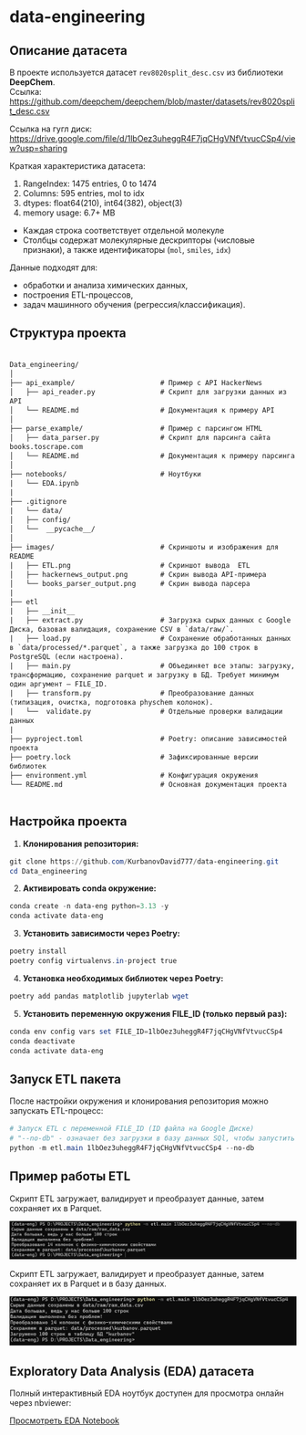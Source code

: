# data-engineering

## Описание датасета
В проекте используется датасет `rev8020split_desc.csv` из библиотеки **DeepChem**.  
Ссылка: https://github.com/deepchem/deepchem/blob/master/datasets/rev8020split_desc.csv 

Ссылка на гугл диск: https://drive.google.com/file/d/1lbOez3uheggR4F7jqCHgVNfVtvucCSp4/view?usp=sharing

Краткая характеристика датасета:
1) RangeIndex: 1475 entries, 0 to 1474
2) Columns: 595 entries, mol to idx
3) dtypes: float64(210), int64(382), object(3)
4) memory usage: 6.7+ MB

- Каждая строка соответствует отдельной молекуле  
- Столбцы содержат молекулярные дескрипторы (числовые признаки), а также идентификаторы (`mol`, `smiles`, `idx`)  
 
Данные подходят для:
- обработки и анализа химических данных,  
- построения ETL-процессов,  
- задач машинного обучения (регрессия/классификация).  

## Структура проекта
```

Data_engineering/
│
├── api_example/                     # Пример с API HackerNews
│   ├── api_reader.py                # Скрипт для загрузки данных из API
│   └── README.md                    # Документация к примеру API
│
├── parse_example/                   # Пример с парсингом HTML
│   ├── data_parser.py               # Скрипт для парсинга сайта books.toscrape.com
│   └── README.md                    # Документация к примеру парсинга
│
├── notebooks/                       # Ноутбуки
|   └── EDA.ipynb
|
├── .gitignore
|   └── data/ 
│   ├── config/          
│   └──  __pycache__/
│
├── images/                          # Скриншоты и изображения для README
|   ├── ETL.png                      # Скриншот вывода  ETL        
│   ├── hackernews_output.png        # Скрин вывода API-примера
│   └── books_parser_output.png      # Скрин вывода парсера
|
├── etl                             
|   ├── __init__
|   ├── extract.py                   # Загрузка сырых данных с Google Диска, базовая валидация, сохранение CSV в `data/raw/`.
|   ├── load.py                      # Сохранение обработанных данных в `data/processed/*.parquet`, а также загрузка до 100 строк в PostgreSQL (если настроена).
|   ├── main.py                      # Объединяет все этапы: загрузку, трансформацию, сохранение parquet и загрузку в БД. Требует минимум один аргумент — FILE_ID.
|   ├── transform.py                 # Преобразование данных (типизация, очистка, подготовка physchem колонок). 
|   └──  validate.py                 # Отдельные проверки валидации данных                 
|
├── pyproject.toml                   # Poetry: описание зависимостей проекта
├── poetry.lock                      # Зафиксированные версии библиотек
├── environment.yml                  # Конфигурация окружения 
└── README.md                        # Основная документация проекта


```

## Настройка проекта

1. **Клонирования репозитория:**
```powershell
git clone https://github.com/KurbanovDavid777/data-engineering.git
cd Data_engineering
```

2. **Активировать conda окружение:**
```powershell
conda create -n data-eng python=3.13 -y
conda activate data-eng
```

3. **Установить зависимости через Poetry:**
```powershell 
poetry install
poetry config virtualenvs.in-project true
```

4. **Установка необходимых библиотек через Poetry:**
```powershell 
poetry add pandas matplotlib jupyterlab wget
```

5. **Установить переменную окружения FILE_ID (только первый раз):**
```powershell 
conda env config vars set FILE_ID=1lbOez3uheggR4F7jqCHgVNfVtvucCSp4
conda deactivate
conda activate data-eng
```

## Запуск ETL пакета 

После настройки окружения и клонирования репозитория можно запускать ETL-процесс:

```powershell
# Запуск ETL с переменной FILE_ID (ID файла на Google Диске)
# "--no-db" - означает без загрузки в базу данных SQl, чтобы запустить с выгрузкой в бд, нужно убрать "--no-db" из кода
python -m etl.main 1lbOez3uheggR4F7jqCHgVNfVtvucCSp4 --no-db
```

## Пример работы ETL

Скрипт ETL загружает, валидирует и преобразует данные, затем сохраняет их в Parquet.

![Пример ETL без записи в БД](images/ETL.png)

Скрипт ETL загружает, валидирует и преобразует данные, затем сохраняет их в Parquet и в базу данных.

![Пример ETL с записью в БД](images/ETL_with_DB.png)



## Exploratory Data Analysis (EDA) датасета 

Полный интерактивный EDA ноутбук доступен для просмотра онлайн через nbviewer:

[Просмотреть EDA Notebook](https://nbviewer.org/github/KurbanovDavid777/data-engineering/blob/main/notebooks/EDA.ipynb)
